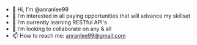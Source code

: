 - 👋 Hi, I’m @anranlee99
- 👀 I’m interested in all paying opportunities that will advance my skillset
- 🌱 I’m currently learning RESTful API's
- 💞️ I’m looking to collaborate on any & all
- 📫 How to reach me: anranlee99@gmail.com

<!---
anranlee99/anranlee99 is a ✨ special ✨ repository because its `README.md` (this file) appears on your GitHub profile.
You can click the Preview link to take a look at your changes.
--->

